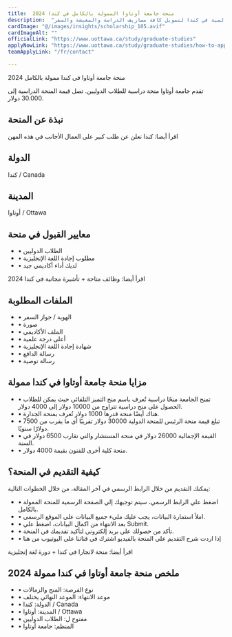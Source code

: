 ```yaml
---
title:  منحة جامعة أوتاوا الممولة بالكامل في كندا 2024 
description:  "فرصة منحة قوية ممولة بالكامل مقدمة من جامعة أوتاوا العالمية في كندا لتمويل كافة مصاريف الدراسة والمعيشة والسفر." 
cardImage: "@/images/insights/scholarship_105.avif" 
cardImageAlt: "" 
officialLink: "https://www.uottawa.ca/study/graduate-studies" 
applyNowLink: "https://www.uottawa.ca/study/graduate-studies/how-to-apply" 
teamApplyLink: "/fr/contact"

---
```


منحة جامعة أوتاوا في كندا ممولة بالكامل 2024

تقدم جامعة أوتاوا منحة دراسية للطلاب الدوليين. تصل قيمة المنحة الدراسية إلى 30.000 دولار.

## نبذة عن المنحة

اقرأ أيضا: كندا تعلن عن طلب كبير على العمال الأجانب في هذه المهن

## الدولة

كندا / Canada

## المدينة

أوتاوا / Ottawa

## معايير القبول في منحة

- • الطلاب الدوليين
- • مطلوب إجادة اللغة الإنجليزية
- • لديك أداء أكاديمي جيد

اقرأ أيضا: وظائف متاحة + تأشيرة مجانية في كندا 2024

## الملفات المطلوبة

- • الهوية / جواز السفر
- • صورة
- • الملف الأكاديمي
- • أعلى درجة علمية
- • شهادة إجادة اللغة الإنجليزية
- • رسالة الدافع
- • رسالة توصية

## مزايا منحة جامعة أوتاوا في كندا ممولة

- • تمنح الجامعة منحًا دراسية تُعرف باسم منح التميز التلقائي حيث يمكن للطلاب الحصول على منح دراسية تتراوح من 10000 دولار إلى 4000 دولار.
- • هناك أيضًا منحة قدرها 1000 دولار تُعرف بمنحة الجدارة.
- • تبلغ قيمة منحة الرئيس للمنحة الدولية 30000 دولار تقريبًا أي ما يقرب من 7500 دولارًا سنويًا.
- • القيمة الإجمالية 26000 دولار في منحة المستشار والتي تقارب 6500 دولار في السنة.
- • منحة كلية أخرى للفنون بقيمة 4000 دولار.

## كيفية التقديم في المنحة؟

يمكنك التقديم من خلال الرابط الرسمي في آخر المقالة، من خلال الخطوات التالية:

- • اضغط علي الرابط الرسمي، سيتم توجيهك إلي الصفحة الرسمية للمنحة الممولة بالكامل.
- • املأ استمارة البيانات، يجب عليك مليء جميع البيانات علي الموقع الرسمي.
- • بعد الانتهاء من اكمال البيانات، اضغط علي Submit.
- • تأكد من حصولك علي بريد إلكتروني لتأكيد تقديمك في المنحة.
- • إذا اردت شرح التقديم علي المنحة بالفيديو اشترك في قناتنا علي اليوتيوب من هنا

اقرأ أيضا: منحة لانجارا في كندا + دورة لغة إنجليزية

## ملخص منحة جامعة أوتاوا في كندا ممولة 2024

- • نوع الفرصة: المنح والزمالات
- • موعد الانتهاء: الموعد النهائي يختلف
- • الدولة: كندا / Canada
- • المدينة: أوتاوا / Ottawa
- • مفتوح ل: الطلاب الدوليين
- • المنظم: جامعة أوتاوا

